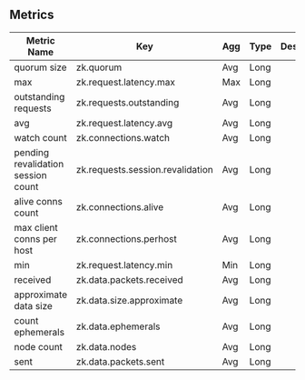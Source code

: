 ## Metrics

Metric Name | Key | Agg | Type | Description
--- | --- | --- | --- | ---
quorum size | zk.quorum | Avg | Long | 
max | zk.request.latency.max | Max | Long | 
outstanding requests | zk.requests.outstanding | Avg | Long | 
avg | zk.request.latency.avg | Avg | Long | 
watch count | zk.connections.watch | Avg | Long | 
pending revalidation session count | zk.requests.session.revalidation | Avg | Long | 
alive conns count | zk.connections.alive | Avg | Long | 
max client conns per host | zk.connections.perhost | Avg | Long | 
min | zk.request.latency.min | Min | Long | 
received | zk.data.packets.received | Avg | Long | 
approximate data size | zk.data.size.approximate | Avg | Long | 
count ephemerals | zk.data.ephemerals | Avg | Long | 
node count | zk.data.nodes | Avg | Long | 
sent | zk.data.packets.sent | Avg | Long | 
